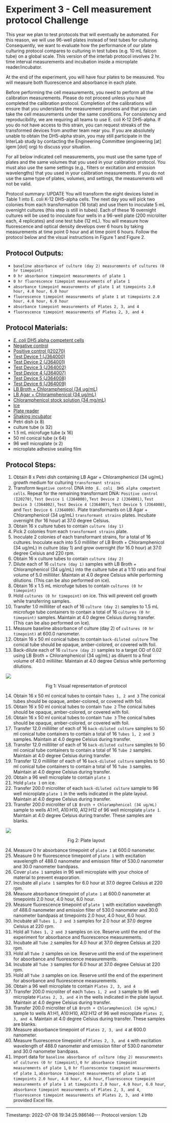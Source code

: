 # Experiment 3 - Cell measurement protocol Challenge

This year we plan to test protocols that will eventually be automated. For this reason, we will use 96-well plates instead of test tubes for culturing. Consequently, we want to evaluate how the performance of our plate culturing protocol compares to culturing in test tubes (e.g. 10 mL falcon tube) on a global scale. This version of the interlab protocol involves 2 hr. time interval measurements and incubation inside a microplate reader/incubator.

At the end of the experiment, you will have four plates to be measured. You will measure both fluorescence and absorbance in each plate.

Before performing the cell measurements, you need to perform all the calibration measurements. Please do not proceed unless you have completed the calibration protocol. Completion of the calibrations will ensure that you understand the measurement process and that you can take the cell measurements under the same conditions. For consistency and reproducibility, we are requiring all teams to use E. coli K-12 DH5-alpha. If you do not have access to this strain, you can request streaks of the transformed devices from another team near you. If you are absolutely unable to obtain the DH5-alpha strain, you may still participate in the InterLab study by contacting the Engineering Committee (engineering [at] igem [dot] org) to discuss your situation.

For all below indicated cell measurements, you must use the same type of plates and the same volumes that you used in your calibration protocol. You must also use the same settings (e.g., filters or excitation and emission wavelengths) that you used in your calibration measurements. If you do not use the same type of plates, volumes, and settings, the measurements will not be valid.

Protocol summary: UPDATE You will transform the eight devices listed in Table 1 into E. coli K-12 DH5-alpha cells. The next day you will pick two colonies from each transformation (16 total) and use them to inoculate 5 mL overnight cultures (this step is still in tubes). Each of these 16 overnight cultures will be used to inoculate four wells in a 96-well plate (200 microliter each, 4 replicates) and one test tube (12 mL). You will measure how fluorescence and optical density develops over 6 hours by taking measurements at time point 0 hour and at time point 6 hours. Follow the protocol below and the visual instructions in Figure 1 and Figure 2.


## Protocol Outputs:
* `baseline absorbance of culture (day 2) measurements of cultures (0 hr timepoint)`
* `0 hr absorbance timepoint measurements of plate 1`
* `0 hr fluorescence timepoint measurements of plate 1`
* `absorbance timepoint measurements of plate 1 at timepoints 2.0 hour, 4.0 hour, 6.0 hour`
* `fluorescence timepoint measurements of plate 1 at timepoints 2.0 hour, 4.0 hour, 6.0 hour`
* `absorbance timepoint measurements of Plates 2, 3, and 4`
* `fluorescence timepoint measurements of Plates 2, 3, and 4`


## Protocol Materials:
* [_E. coli_ DH5 alpha competent cells](https://identifiers.org/taxonomy:668369)
* [Negative control](http://parts.igem.org/Part:BBa_J428100)
* [Positive control (I20270)](http://parts.igem.org/Part:BBa_I20270)
* [Test Device 1 (J364000)](http://parts.igem.org/Part:BBa_J364000)
* [Test Device 2 (J364001)](http://parts.igem.org/Part:BBa_J364001)
* [Test Device 3 (J364002)](http://parts.igem.org/Part:BBa_J364002)
* [Test Device 4 (J364007)](http://parts.igem.org/Part:BBa_J364007)
* [Test Device 5 (J364008)](http://parts.igem.org/Part:BBa_J364008)
* [Test Device 6 (J364009)](http://parts.igem.org/Part:BBa_J364009)
* [LB Broth + Chloramphenicol (34 ug/mL)]()
* [LB Agar + Chloramphenicol (34 ug/mL)]()
* [Chloramphenicol stock solution (34 mg/mL)](https://pubchem.ncbi.nlm.nih.gov/compound/5959)
* [Ice]()
* [Plate reader]()
* [Shaking incubator]()
* Petri dish (x 8)
* culture tube (x 32)
* 1.5 mL microfuge tube (x 16)
* 50 ml conical tube (x 64)
* 96 well microplate (x 2)
* microplate adhesive sealing film


## Protocol Steps:
1. Obtain 8 x Petri dish containing LB Agar + Chloramphenicol (34 ug/mL) growth medium for culturing `transformant strains`
2. Transform `Negative control` DNA into `_E. coli_ DH5 alpha competent cells`. Repeat for the remaining transformant DNA:  `Positive control (I20270)`, `Test Device 1 (J364000)`, `Test Device 2 (J364001)`, `Test Device 3 (J364002)`, `Test Device 4 (J364007)`, `Test Device 5 (J364008)`, and `Test Device 6 (J364009)`. Plate transformants on LB Agar + Chloramphenicol (34 ug/mL) `transformant strains` plates. Incubate overnight (for 16 hour) at 37.0 degree Celsius.
3. Obtain 16 x culture tubes to contain `culture (day 1)`
4. Pick 2 colonies from each `transformant strains` plate.
5. Inoculate 2 colonies of each transformant strains, for a total of 16 cultures. Inoculate each into 5.0 milliliter of LB Broth + Chloramphenicol (34 ug/mL) in culture (day 1) and grow overnight (for 16.0 hour) at 37.0 degree Celsius and 220 rpm.
6. Obtain 16 x culture tubes to contain `culture (day 2)`
7. Dilute each of 16 `culture (day 1)` samples with LB Broth + Chloramphenicol (34 ug/mL) into the culture tube at a 1:10 ratio and final volume of 5.0 milliliter. Maintain at 4.0 degree Celsius while performing dilutions. (This can be also performed on ice).
8. Obtain 16 x 1.5 mL microfuge tubes to contain `cultures (0 hr timepoint)`
9. Hold `cultures (0 hr timepoint)` on ice. This will prevent cell growth while transferring samples.
10. Transfer 1.0 milliliter of each of 16 `culture (day 2)` samples to 1.5 mL microfuge tube containers to contain a total of 16 `cultures (0 hr timepoint)` samples. Maintain at 4.0 degree Celsius during transfer. (This can be also performed on Ice).
11. Measure baseline absorbance of culture (day 2) of `cultures (0 hr timepoint)` at 600.0 nanometer.
12. Obtain 16 x 50 ml conical tubes to contain `back-diluted culture` The conical tube should be opaque, amber-colored, or covered with foil.
13. Back-dilute each of 16 `culture (day 2)` samples to a target OD of 0.02 using LB Broth + Chloramphenicol (34 ug/mL) as diluent to a final volume of 40.0 milliliter. Maintain at 4.0 degree Celsius while performing dilutions.

![](fig1_challenge_protocol.png)
<p align="center">Fig 1: Visual representation of protocol</p>

14. Obtain 16 x 50 ml conical tubes to contain `Tubes 1, 2 and 3` The conical tubes should be opaque, amber-colored, or covered with foil.
15. Obtain 16 x 50 ml conical tubes to contain `Tube 2` The conical tubes should be opaque, amber-colored, or covered with foil.
16. Obtain 16 x 50 ml conical tubes to contain `Tube 3` The conical tubes should be opaque, amber-colored, or covered with foil.
17. Transfer 12.0 milliliter of each of 16 `back-diluted culture` samples to 50 ml conical tube containers to contain a total of 16 `Tubes 1, 2 and 3` samples. Maintain at 4.0 degree Celsius during transfer.
18. Transfer 12.0 milliliter of each of 16 `back-diluted culture` samples to 50 ml conical tube containers to contain a total of 16 `Tube 2` samples. Maintain at 4.0 degree Celsius during transfer.
19. Transfer 12.0 milliliter of each of 16 `back-diluted culture` samples to 50 ml conical tube containers to contain a total of 16 `Tube 3` samples. Maintain at 4.0 degree Celsius during transfer.
20. Obtain a 96 well microplate to contain `plate 1`
21. Hold `plate 1` on ice.
22. Transfer 200.0 microliter of each `back-diluted culture` sample to 96 well microplate `plate 1` in the wells indicated in the plate layout.
 Maintain at 4.0 degree Celsius during transfer.
23. Transfer 200.0 microliter of `LB Broth + Chloramphenicol (34 ug/mL)` sample to wells A1:H1, A10:H10, A12:H12 of  96 well microplate `plate 1`. Maintain at 4.0 degree Celsius during transfer. These samples are blanks.

![](fig2_cell_calibration.png)
<p align="center">Fig 2: Plate layout</p>

24. Measure 0 hr absorbance timepoint of `plate 1` at 600.0 nanometer.
25. Measure 0 hr fluorescence timepoint of `plate 1` with excitation wavelength of 488.0 nanometer and emission filter of 530.0 nanometer and 30.0 nanometer bandpass.
26. Cover `plate 1` samples in 96 well microplate with your choice of material to prevent evaporation.
27. Incubate all `plate 1` samples for 6.0 hour at 37.0 degree Celsius at 220 rpm.
28. Measure absorbance timepoint of `plate 1` at 600.0 nanometer at timepoints 2.0 hour, 4.0 hour, 6.0 hour.
29. Measure fluorescence timepoint of `plate 1` with excitation wavelength of 488.0 nanometer and emission filter of 530.0 nanometer and 30.0 nanometer bandpass at timepoints 2.0 hour, 4.0 hour, 6.0 hour.
30. Incubate all `Tubes 1, 2 and 3` samples for 2.0 hour at 37.0 degree Celsius at 220 rpm.
31. Hold all `Tubes 1, 2 and 3` samples on ice. Reserve until the end of the experiment for absorbance and fluorescence measurements.
32. Incubate all `Tube 2` samples for 4.0 hour at 37.0 degree Celsius at 220 rpm.
33. Hold all `Tube 2` samples on ice. Reserve until the end of the experiment for absorbance and fluorescence measurements.
34. Incubate all `Tube 3` samples for 6.0 hour at 37.0 degree Celsius at 220 rpm.
35. Hold all `Tube 3` samples on ice. Reserve until the end of the experiment for absorbance and fluorescence measurements.
36. Obtain a 96 well microplate to contain `Plates 2, 3, and 4`
37. Transfer 200.0 microliter of each `Tubes 1, 2 and 3` sample to 96 well microplate `Plates 2, 3, and 4` in the wells indicated in the plate layout.
 Maintain at 4.0 degree Celsius during transfer.
38. Transfer 200.0 microliter of `LB Broth + Chloramphenicol (34 ug/mL)` sample to wells A1:H1, A10:H10, A12:H12 of  96 well microplate `Plates 2, 3, and 4`. Maintain at 4.0 degree Celsius during transfer. These samples are blanks.
39. Measure absorbance timepoint of `Plates 2, 3, and 4` at 600.0 nanometer.
40. Measure fluorescence timepoint of `Plates 2, 3, and 4` with excitation wavelength of 488.0 nanometer and emission filter of 530.0 nanometer and 30.0 nanometer bandpass.
41. Import data for `baseline absorbance of culture (day 2) measurements of cultures (0 hr timepoint)`, `0 hr absorbance timepoint measurements of plate 1`, `0 hr fluorescence timepoint measurements of plate 1`, `absorbance timepoint measurements of plate 1 at timepoints 2.0 hour, 4.0 hour, 6.0 hour`, `fluorescence timepoint measurements of plate 1 at timepoints 2.0 hour, 4.0 hour, 6.0 hour`, `absorbance timepoint measurements of Plates 2, 3, and 4`, `fluorescence timepoint measurements of Plates 2, 3, and 4` into provided Excel file.
---
Timestamp: 2022-07-08 19:34:25.986146---
Protocol version: 1.2b
